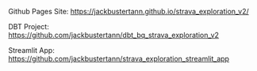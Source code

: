 Github Pages Site: https://jackbustertann.github.io/strava_exploration_v2/

DBT Project: https://github.com/jackbustertann/dbt_bq_strava_exploration_v2

Streamlit App: https://github.com/jackbustertann/strava_exploration_streamlit_app
